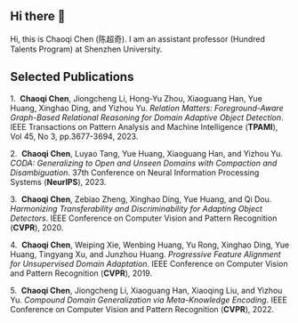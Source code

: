 ## Hi there 👋
Hi, this is Chaoqi Chen (陈超奇). I am an assistant professor (Hundred Talents Program) at Shenzhen University.

## Selected Publications

1.  **Chaoqi Chen**, Jiongcheng Li, Hong-Yu Zhou, Xiaoguang Han, Yue Huang, Xinghao Ding, and Yizhou Yu. _Relation Matters: Foreground-Aware Graph-Based Relational Reasoning for Domain Adaptive Object Detection_. IEEE Transactions on Pattern Analysis and Machine Intelligence (**TPAMI**), Vol 45, No 3, pp.3677-3694, 2023.

2.  **Chaoqi Chen**, Luyao Tang, Yue Huang, Xiaoguang Han, and Yizhou Yu. _CODA: Generalizing to Open and Unseen Domains with Compaction and Disambiguation_. 37th Conference on Neural Information Processing Systems (**NeurIPS**), 2023.

3.  **Chaoqi Chen**, Zebiao Zheng, Xinghao Ding, Yue Huang, and Qi Dou. _Harmonizing Transferability and Discriminability for Adapting Object Detectors_. IEEE Conference on Computer Vision and Pattern Recognition (**CVPR**), 2020.

4.  **Chaoqi Chen**, Weiping Xie, Wenbing Huang, Yu Rong, Xinghao Ding, Yue Huang, Tingyang Xu, and Junzhou Huang. _Progressive Feature Alignment for Unsupervised Domain Adaptation_. IEEE Conference on Computer Vision and Pattern Recognition (**CVPR**), 2019.

5.  **Chaoqi Chen**, Jiongcheng Li, Xiaoguang Han, Xiaoqing Liu, and Yizhou Yu. _Compound Domain Generalization via Meta-Knowledge Encoding_. IEEE Conference on Computer Vision and Pattern Recognition (**CVPR**), 2022.


